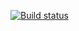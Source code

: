 [![Build status](https://ci.appveyor.com/api/projects/status/q263h2ex0e9emkf6?svg=true)](https://ci.appveyor.com/project/Samohin13/app-mbank)